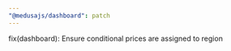```yaml
---
"@medusajs/dashboard": patch
---
```


fix(dashboard): Ensure conditional prices are assigned to region
